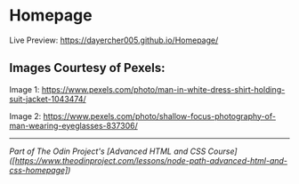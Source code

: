 # Homepage


Live Preview: https://dayercher005.github.io/Homepage/


## Images Courtesy of Pexels:

Image 1: https://www.pexels.com/photo/man-in-white-dress-shirt-holding-suit-jacket-1043474/

Image 2: https://www.pexels.com/photo/shallow-focus-photography-of-man-wearing-eyeglasses-837306/


---

*Part of The Odin Project's [Advanced HTML and CSS Course]
([https://www.theodinproject.com/lessons/node-path-advanced-html-and-css-homepage])*